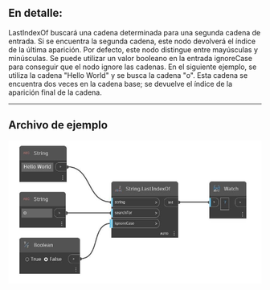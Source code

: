 ## En detalle:
LastIndexOf buscará una cadena determinada para una segunda cadena de entrada. Si se encuentra la segunda cadena, este nodo devolverá el índice de la última aparición. Por defecto, este nodo distingue entre mayúsculas y minúsculas. Se puede utilizar un valor booleano en la entrada ignoreCase para conseguir que el nodo ignore las cadenas. En el siguiente ejemplo, se utiliza la cadena "Hello World" y se busca la cadena "o". Esta cadena se encuentra dos veces en la cadena base; se devuelve el índice de la aparición final de la cadena.
___
## Archivo de ejemplo

![LastIndexOf](./DSCore.String.LastIndexOf_img.jpg)

